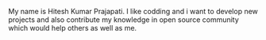 My name is Hitesh Kumar Prajapati. I like codding and i want to develop new projects and also contribute my knowledge in open source community which would help others as well as me.
